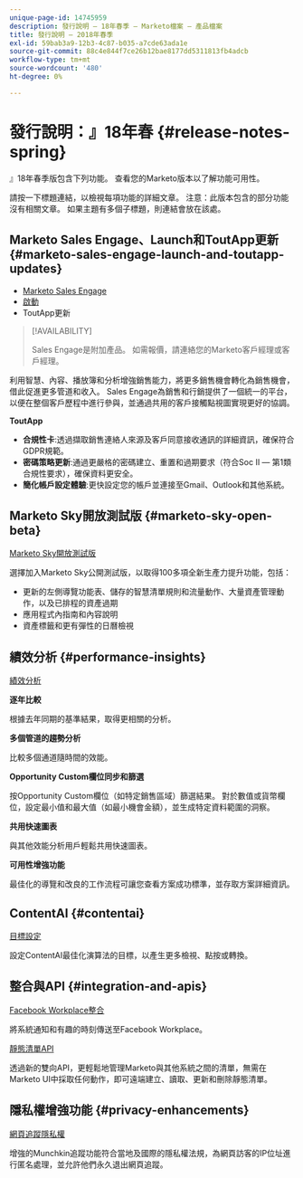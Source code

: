 ```yaml
---
unique-page-id: 14745959
description: 發行說明 — 18年春季 — Marketo檔案 — 產品檔案
title: 發行說明 — 2018年春季
exl-id: 59bab3a9-12b3-4c87-b035-a7cde63ada1e
source-git-commit: 88c4e844f7ce26b12bae8177dd5311813fb4adcb
workflow-type: tm+mt
source-wordcount: '480'
ht-degree: 0%

---
```


# 發行說明：』18年春 {#release-notes-spring}

』18年春季版包含下列功能。 查看您的Marketo版本以了解功能可用性。

請按一下標題連結，以檢視每項功能的詳細文章。 注意：此版本包含的部分功能沒有相關文章。 如果主題有多個子標題，則連結會放在該處。

## Marketo Sales Engage、Launch和ToutApp更新 {#marketo-sales-engage-launch-and-toutapp-updates}

* [Marketo Sales Engage](/help/marketo/product-docs/marketo-sales-connect/getting-started/sales-connect-overview.md)
* [啟動](/help/marketo/product-docs/marketo-sales-connect/getting-started/sales-connect-overview.md)
* ToutApp更新

>[!AVAILABILITY]
>
>Sales Engage是附加產品。 如需報價，請連絡您的Marketo客戶經理或客戶經理。

利用智慧、內容、播放簿和分析增強銷售能力，將更多銷售機會轉化為銷售機會，借此促進更多管道和收入。 Sales Engage為銷售和行銷提供了一個統一的平台，以便在整個客戶歷程中進行參與，並通過共用的客戶接觸點視圖實現更好的協調。

**ToutApp**

* **合規性卡**:透過擷取銷售連絡人來源及客戶同意接收通訊的詳細資訊，確保符合GDPR規範。
* **密碼策略更新**:通過更嚴格的密碼建立、重置和過期要求（符合Soc II — 第1類合規性要求），確保資料更安全。
* **簡化帳戶設定體驗**:更快設定您的帳戶並連接至Gmail、Outlook和其他系統。

## Marketo Sky開放測試版 {#marketo-sky-open-beta}

[Marketo Sky開放測試版](https://help.marketo.com/)

選擇加入Marketo Sky公開測試版，以取得100多項全新生產力提升功能，包括：

* 更新的左側導覽功能表、儲存的智慧清單規則和流量動作、大量資產管理動作，以及已排程的資產過期
* 應用程式內指南和內容說明
* 資產標籤和更有彈性的日曆檢視

## 績效分析 {#performance-insights}

[績效分析](/help/marketo/product-docs/reporting/performance-insights/performance-insights-overview.md)

**逐年比較**

根據去年同期的基準結果，取得更相關的分析。

**多個管道的趨勢分析**

比較多個通道隨時間的效能。

**Opportunity Custom欄位同步和篩選**

按Opportunity Custom欄位（如特定銷售區域）篩選結果。 對於數值或貨幣欄位，設定最小值和最大值（如最小機會金額），並生成特定資料範圍的洞察。

**共用快速圖表**

與其他效能分析用戶輕鬆共用快速圖表。

**可用性增強功能**

最佳化的導覽和改良的工作流程可讓您查看方案成功標準，並存取方案詳細資訊。

## ContentAI {#contentai}

[目標設定](/help/marketo/product-docs/predictive-content/getting-started/algorithm-goal-settings.md)

設定ContentAI最佳化演算法的目標，以產生更多檢視、點按或轉換。

## 整合與API {#integration-and-apis}

[Facebook Workplace整合](/help/marketo/product-docs/administration/additional-integrations/add-workplace-by-facebook-as-a-launchpoint-service.md)

將系統通知和有趣的時刻傳送至Facebook Workplace。

[靜態清單API](https://developers.marketo.com/rest-api/assets/static-lists/)

透過新的雙向API，更輕鬆地管理Marketo與其他系統之間的清單，無需在Marketo UI中採取任何動作，即可遠端建立、讀取、更新和刪除靜態清單。

## 隱私權增強功能 {#privacy-enhancements}

[網頁追蹤隱私權](https://developers.marketo.com/javascript-api/lead-tracking/)

增強的Munchkin追蹤功能符合當地及國際的隱私權法規，為網頁訪客的IP位址進行匿名處理，並允許他們永久退出網頁追蹤。

